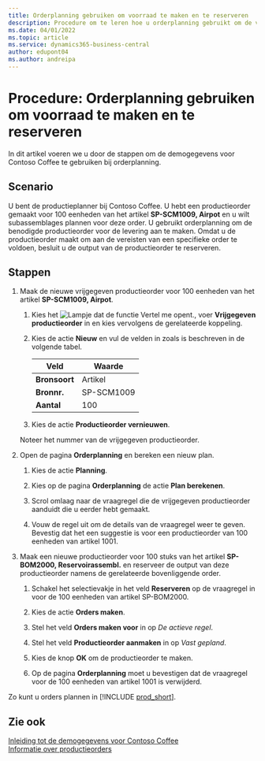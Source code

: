 ```yaml
---
title: Orderplanning gebruiken om voorraad te maken en te reserveren
description: Procedure om te leren hoe u orderplanning gebruikt om de vereiste productieorder voor de levering in Business Central te creëren.
ms.date: 04/01/2022
ms.topic: article
ms.service: dynamics365-business-central
author: edupont04
ms.author: andreipa
---
```


# Procedure: Orderplanning gebruiken om voorraad te maken en te reserveren

In dit artikel voeren we u door de stappen om de demogegevens voor Contoso Coffee te gebruiken bij orderplanning.

## Scenario

U bent de productieplanner bij Contoso Coffee. U hebt een productieorder gemaakt voor 100 eenheden van het artikel **SP-SCM1009, Airpot** en u wilt subassemblages plannen voor deze order. U gebruikt orderplanning om de benodigde productieorder voor de levering aan te maken. Omdat u de productieorder maakt om aan de vereisten van een specifieke order te voldoen, besluit u de output van de productieorder te reserveren.  

## Stappen

1. Maak de nieuwe vrijgegeven productieorder voor 100 eenheden van het artikel **SP-SCM1009, Airpot**.

    1. Kies het ![Lampje dat de functie Vertel me opent.](../media/ui-search/search_small.png "Vertel me wat u wilt doen"), voer **Vrijgegeven productieorder** in en kies vervolgens de gerelateerde koppeling.  

    2. Kies de actie **Nieuw** en vul de velden in zoals is beschreven in de volgende tabel.  

        |Veld  |Waarde  |
        |---------|---------|
        |**Bronsoort** |Artikel|
        |**Bronnr.** |SP-SCM1009|
        |**Aantal** |100|
    3. Kies de actie **Productieorder vernieuwen**.  

    Noteer het nummer van de vrijgegeven productieorder.

2. Open de pagina **Orderplanning** en bereken een nieuw plan.

    1. Kies de actie **Planning**.  

    2. Kies op de pagina **Orderplanning** de actie **Plan berekenen**.  

    3. Scrol omlaag naar de vraagregel die de vrijgegeven productieorder aanduidt die u eerder hebt gemaakt.  

    4. Vouw de regel uit om de details van de vraagregel weer te geven. Bevestig dat het een suggestie is voor een productieorder van 100 eenheden van artikel 1001.  

3. Maak een nieuwe productieorder voor 100 stuks van het artikel **SP-BOM2000, Reservoirassembl.** en reserveer de output van deze productieorder namens de gerelateerde bovenliggende order.  

    1. Schakel het selectievakje in het veld **Reserveren** op de vraagregel in voor de 100 eenheden van artikel SP-BOM2000.

    2. Kies de actie **Orders maken**.  

    3. Stel het veld **Orders maken voor** in op *De actieve regel*.  

    4. Stel het veld **Productieorder aanmaken** in op *Vast gepland*.

    5. Kies de knop **OK** om de productieorder te maken.

    6. Op de pagina **Orderplanning** moet u bevestigen dat de vraagregel voor de 100 eenheden van artikel 1001 is verwijderd.

Zo kunt u orders plannen in [!INCLUDE [prod_short](../includes/prod_short.md)].  

## Zie ook

[Inleiding tot de demogegevens voor Contoso Coffee](contoso-coffee-intro.md)  
[Informatie over productieorders](../production-about-production-orders.md)  
